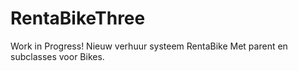 # RentaBikeThree
  Work in Progress!
Nieuw verhuur systeem RentaBike
Met parent en subclasses voor Bikes.
